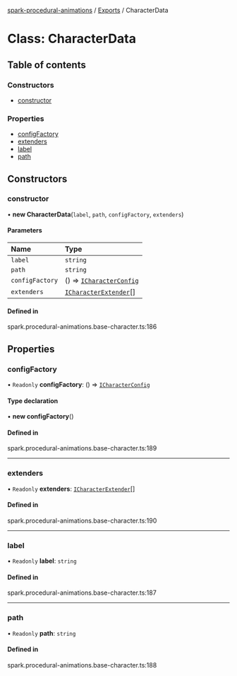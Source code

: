 [spark-procedural-animations](../README.md) / [Exports](../modules.md) / CharacterData

# Class: CharacterData

## Table of contents

### Constructors

- [constructor](CharacterData.md#constructor)

### Properties

- [configFactory](CharacterData.md#configfactory)
- [extenders](CharacterData.md#extenders)
- [label](CharacterData.md#label)
- [path](CharacterData.md#path)

## Constructors

### constructor

• **new CharacterData**(`label`, `path`, `configFactory`, `extenders`)

#### Parameters

| Name | Type |
| :------ | :------ |
| `label` | `string` |
| `path` | `string` |
| `configFactory` | () => [`ICharacterConfig`](../interfaces/ICharacterConfig.md) |
| `extenders` | [`ICharacterExtender`](../interfaces/ICharacterExtender.md)[] |

#### Defined in

spark.procedural-animations.base-character.ts:186

## Properties

### configFactory

• `Readonly` **configFactory**: () => [`ICharacterConfig`](../interfaces/ICharacterConfig.md)

#### Type declaration

• **new configFactory**()

#### Defined in

spark.procedural-animations.base-character.ts:189

___

### extenders

• `Readonly` **extenders**: [`ICharacterExtender`](../interfaces/ICharacterExtender.md)[]

#### Defined in

spark.procedural-animations.base-character.ts:190

___

### label

• `Readonly` **label**: `string`

#### Defined in

spark.procedural-animations.base-character.ts:187

___

### path

• `Readonly` **path**: `string`

#### Defined in

spark.procedural-animations.base-character.ts:188
